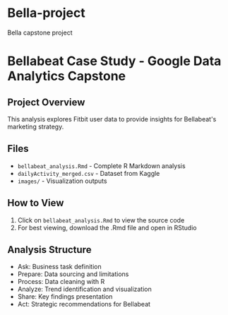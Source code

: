 # Bella-project
Bella capstone project
# Bellabeat Case Study - Google Data Analytics Capstone

## Project Overview
This analysis explores Fitbit user data to provide insights for Bellabeat's marketing strategy.

## Files
- `bellabeat_analysis.Rmd` - Complete R Markdown analysis
- `dailyActivity_merged.csv` - Dataset from Kaggle
- `images/` - Visualization outputs

## How to View
1. Click on `bellabeat_analysis.Rmd` to view the source code
2. For best viewing, download the .Rmd file and open in RStudio

## Analysis Structure
- Ask: Business task definition
- Prepare: Data sourcing and limitations  
- Process: Data cleaning with R
- Analyze: Trend identification and visualization
- Share: Key findings presentation
- Act: Strategic recommendations for Bellabeat
